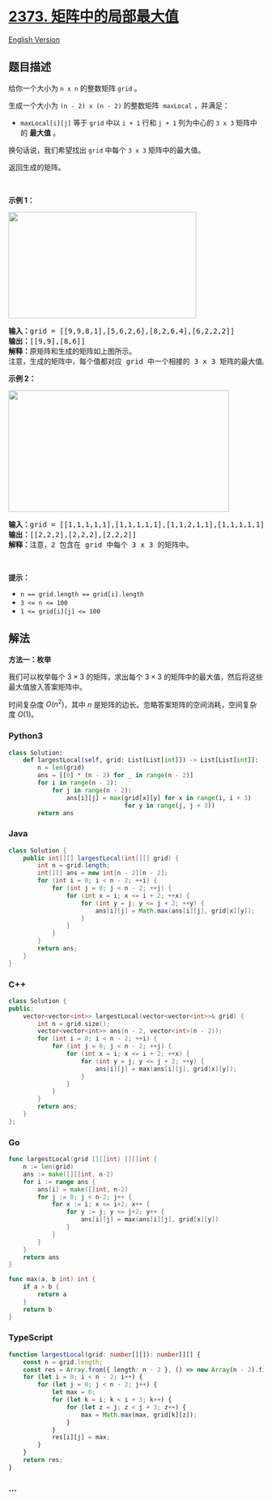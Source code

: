 # [2373. 矩阵中的局部最大值](https://leetcode.cn/problems/largest-local-values-in-a-matrix)

[English Version](/solution/2300-2399/2373.Largest%20Local%20Values%20in%20a%20Matrix/README_EN.md)

## 题目描述

<!-- 这里写题目描述 -->

<p>给你一个大小为 <code>n x n</code> 的整数矩阵 <code>grid</code> 。</p>

<p>生成一个大小为&nbsp;<code>(n - 2) x (n - 2)</code> 的整数矩阵&nbsp; <code>maxLocal</code> ，并满足：</p>

<ul>
	<li><code>maxLocal[i][j]</code> 等于 <code>grid</code> 中以 <code>i + 1</code> 行和 <code>j + 1</code> 列为中心的 <code>3 x 3</code> 矩阵中的 <strong>最大值</strong> 。</li>
</ul>

<p>换句话说，我们希望找出 <code>grid</code> 中每个&nbsp;<code>3 x 3</code> 矩阵中的最大值。</p>

<p>返回生成的矩阵。</p>

<p>&nbsp;</p>

<p><strong>示例 1：</strong></p>

<p><img alt="" src="https://fastly.jsdelivr.net/gh/doocs/leetcode@main/solution/2300-2399/2373.Largest%20Local%20Values%20in%20a%20Matrix/images/ex1.png" style="width: 371px; height: 210px;" /></p>

<pre>
<strong>输入：</strong>grid = [[9,9,8,1],[5,6,2,6],[8,2,6,4],[6,2,2,2]]
<strong>输出：</strong>[[9,9],[8,6]]
<strong>解释：</strong>原矩阵和生成的矩阵如上图所示。
注意，生成的矩阵中，每个值都对应 grid 中一个相接的 3 x 3 矩阵的最大值。</pre>

<p><strong>示例 2：</strong></p>

<p><img alt="" src="https://fastly.jsdelivr.net/gh/doocs/leetcode@main/solution/2300-2399/2373.Largest%20Local%20Values%20in%20a%20Matrix/images/ex2new2.png" style="width: 436px; height: 240px;" /></p>

<pre>
<strong>输入：</strong>grid = [[1,1,1,1,1],[1,1,1,1,1],[1,1,2,1,1],[1,1,1,1,1],[1,1,1,1,1]]
<strong>输出：</strong>[[2,2,2],[2,2,2],[2,2,2]]
<strong>解释：</strong>注意，2 包含在 grid 中每个 3 x 3 的矩阵中。
</pre>

<p>&nbsp;</p>

<p><strong>提示：</strong></p>

<ul>
	<li><code>n == grid.length == grid[i].length</code></li>
	<li><code>3 &lt;= n &lt;= 100</code></li>
	<li><code>1 &lt;= grid[i][j] &lt;= 100</code></li>
</ul>

## 解法

<!-- 这里可写通用的实现逻辑 -->

**方法一：枚举**

我们可以枚举每个 $3 \times 3$ 的矩阵，求出每个 $3 \times 3$ 的矩阵中的最大值，然后将这些最大值放入答案矩阵中。

时间复杂度 $O(n^2)$，其中 $n$ 是矩阵的边长。忽略答案矩阵的空间消耗，空间复杂度 $O(1)$。

<!-- tabs:start -->

### **Python3**

<!-- 这里可写当前语言的特殊实现逻辑 -->

```python
class Solution:
    def largestLocal(self, grid: List[List[int]]) -> List[List[int]]:
        n = len(grid)
        ans = [[0] * (n - 2) for _ in range(n - 2)]
        for i in range(n - 2):
            for j in range(n - 2):
                ans[i][j] = max(grid[x][y] for x in range(i, i + 3)
                                for y in range(j, j + 3))
        return ans
```

### **Java**

<!-- 这里可写当前语言的特殊实现逻辑 -->

```java
class Solution {
    public int[][] largestLocal(int[][] grid) {
        int n = grid.length;
        int[][] ans = new int[n - 2][n - 2];
        for (int i = 0; i < n - 2; ++i) {
            for (int j = 0; j < n - 2; ++j) {
                for (int x = i; x <= i + 2; ++x) {
                    for (int y = j; y <= j + 2; ++y) {
                        ans[i][j] = Math.max(ans[i][j], grid[x][y]);
                    }
                }
            }
        }
        return ans;
    }
}
```

### **C++**

```cpp
class Solution {
public:
    vector<vector<int>> largestLocal(vector<vector<int>>& grid) {
        int n = grid.size();
        vector<vector<int>> ans(n - 2, vector<int>(n - 2));
        for (int i = 0; i < n - 2; ++i) {
            for (int j = 0; j < n - 2; ++j) {
                for (int x = i; x <= i + 2; ++x) {
                    for (int y = j; y <= j + 2; ++y) {
                        ans[i][j] = max(ans[i][j], grid[x][y]);
                    }
                }
            }
        }
        return ans;
    }
};
```

### **Go**

```go
func largestLocal(grid [][]int) [][]int {
	n := len(grid)
	ans := make([][]int, n-2)
	for i := range ans {
		ans[i] = make([]int, n-2)
		for j := 0; j < n-2; j++ {
			for x := i; x <= i+2; x++ {
				for y := j; y <= j+2; y++ {
					ans[i][j] = max(ans[i][j], grid[x][y])
				}
			}
		}
	}
	return ans
}

func max(a, b int) int {
	if a > b {
		return a
	}
	return b
}
```

### **TypeScript**

```ts
function largestLocal(grid: number[][]): number[][] {
    const n = grid.length;
    const res = Array.from({ length: n - 2 }, () => new Array(n - 2).fill(0));
    for (let i = 0; i < n - 2; i++) {
        for (let j = 0; j < n - 2; j++) {
            let max = 0;
            for (let k = i; k < i + 3; k++) {
                for (let z = j; z < j + 3; z++) {
                    max = Math.max(max, grid[k][z]);
                }
            }
            res[i][j] = max;
        }
    }
    return res;
}
```

### **...**

```


```

<!-- tabs:end -->
